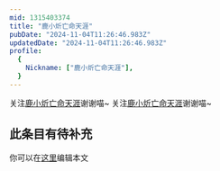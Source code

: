 ```yaml
---
mid: 1315403374
title: "鹿小炘亡命天涯"
pubDate: "2024-11-04T11:26:46.983Z"
updatedDate: "2024-11-04T11:26:46.983Z"
profile:
  {
    Nickname: ["鹿小炘亡命天涯"],
  }
---
```


关注[鹿小炘亡命天涯](https://space.bilibili.com/1315403374)谢谢喵~ 关注[鹿小炘亡命天涯](https://space.bilibili.com/1315403374)谢谢喵~

## 此条目有待补充
你可以在[这里](https://github.com/Yuhanawa/VTuber.ICU-Content/edit/master/v/鹿小炘亡命天涯/index.md)编辑本文
